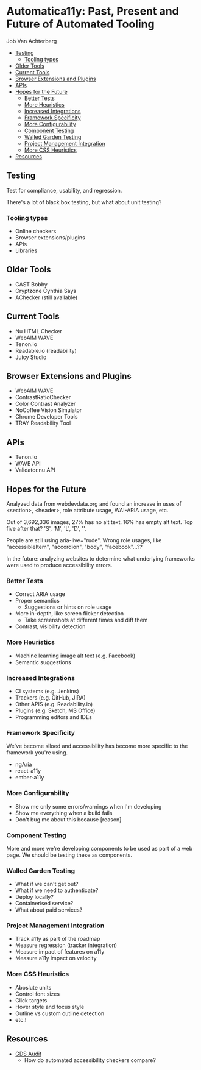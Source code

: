 # Automatica11y: Past, Present and Future of Automated Tooling

Job Van Achterberg

* [Testing](#testing)
  * [Tooling types](#tooling-types)
* [Older Tools](#older-tools)
* [Current Tools](#current-tools)
* [Browser Extensions and Plugins](#browser-extensions-and-plugins)
* [APIs](#apis)
* [Hopes for the Future](#hopes-for-the-future)
  * [Better Tests](#better-tests)
  * [More Heuristics](#more-heuristics)
  * [Increased Integrations](#increased-integrations)
  * [Framework Specificity](#framework-specificity)
  * [More Configurability](#more-configurability)
  * [Component Testing](#component-testing)
  * [Walled Garden Testing](#walled-garden-testing)
  * [Project Management Integration](#project-management-integration)
  * [More CSS Heuristics](#more-css-heuristics)
* [Resources](#resources)

## Testing

Test for compliance, usability, and regression.

There's a lot of black box testing, but what about unit testing?

### Tooling types

* Online checkers
* Browser extensions/plugins
* APIs
* Libraries

## Older Tools

* CAST Bobby
* Cryptzone Cynthia Says
* AChecker (still available)

## Current Tools

* Nu HTML Checker
* WebAIM WAVE
* Tenon.io
* Readable.io (readability)
* Juicy Studio

## Browser Extensions and Plugins

* WebAIM WAVE
* ContrastRatioChecker
* Color Contrast Analyzer
* NoCoffee Vision Simulator
* Chrome Developer Tools
* TRAY Readability Tool

## APIs

* Tenon.io
* WAVE API
* Validator.nu API

## Hopes for the Future

Analyzed data from webdevdata.org and found an increase in uses of \<section\>, \<header\>, role attribute usage, WAI-ARIA usage, etc.

Out of 3,692,336 images, 27% has no alt text. 16% has empty alt text. Top five after that? 'S', 'M', 'L', 'D', ''.

People are still using aria-live="rude". Wrong role usages, like "accessibleItem", "accordion", "body", "facebook"…??

In the future: analyzing websites to determine what underlying frameworks were used to produce accessibility errors.

### Better Tests

* Correct ARIA usage
* Proper semantics
  * Suggestions or hints on role usage
* More in-depth, like screen flicker detection
  * Take screenshots at different times and diff them
* Contrast, visibility detection

### More Heuristics

* Machine learning image alt text (e.g. Facebook)
* Semantic suggestions

### Increased Integrations

* CI systems (e.g. Jenkins)
* Trackers (e.g. GitHub, JIRA)
* Other APIS (e.g. Readability.io)
* Plugins (e.g. Sketch, MS Office)
* Programming editors and IDEs

### Framework Specificity

We've become siloed and accessibility has become more specific to the framework you're using.

* ngAria
* react-a11y
* ember-a11y

### More Configurability

* Show me only some errors/warnings when I'm developing
* Show me everything when a build fails
* Don't bug me about this because [reason]

### Component Testing

More and more we're developing components to be used as part of a web page. We should be testing these as components.

### Walled Garden Testing

* What if we can't get out?
* What if we need to authenticate?
* Deploy locally?
* Containerised service?
* What about paid services?

### Project Management Integration

* Track a11y as part of the roadmap
* Measure regression (tracker integration)
* Measure impact of features on a11y
* Measure a11y impact on velocity

### More CSS Heuristics

* Aboslute units
* Control font sizes
* Click targets
* Hover style and focus style
* Outline vs custom outline detection
* etc.!

## Resources

* [GDS Audit](https://alphagov.github.io/accessibility-tool-audit)
  * How do automated accessibility checkers compare?
